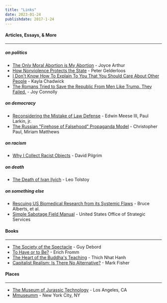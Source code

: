 ```yaml
---
title: "Links"
date: 2023-01-24
publishdate: 2017-1-24
---
```


#### Articles, Essays, & More
<hr class="line2">

##### on politics

- [The Only Moral Abortion is My Abortion](https://joycearthur.com/abortion/the-only-moral-abortion-is-my-abortion/)  - Joyce Arthur
- [How Nonviolence Protects the State](https://theanarchistlibrary.org/library/peter-gelderloos-how-nonviolence-protects-the-state) - Peter Gelderloos
- [I Don't Know How To Explain To You That You Should Care About Other People](https://www.huffpost.com/entry/i-dont-know-how-to-explain-to-you-that-you-should_b_59519811e4b0f078efd98440) - Kayla Chadwick
- [The Romans Tried to Save the Republic From Men Like Trump. They Failed.](https://www.villagevoice.com/2017/01/17/the-romans-tried-to-save-the-republic-from-men-like-trump-they-failed/) - Joy Connolly

##### on democracy

- [Reconsidering the Mistake of Law Defense](https://scholarlycommons.law.northwestern.edu/cgi/viewcontent.cgi?referer=&httpsredir=1&article=7436&context=jclc) - Edwin Meese III, Paul Larkin, jr.
- [The Russian "Firehose of Falsehood" Propaganda Model](https://www.rand.org/pubs/perspectives/PE198.html) - Christopher Paul, Miriam Matthews

##### on racism

- [Why I Collect Racist Objects](https://www.ferris.edu/HTMLS/news/jimcrow/collect.htm) - David Pilgrim

##### on death

- [The Death of Ivan Ilyich](https://web.stanford.edu/~jsabol/existentialism/materials/tolstoy_death_ilyich.pdf) - Leo Tolstoy

##### on something else

- [Rescuing US Biomedical Research from its Systemic Flaws](https://www.ncbi.nlm.nih.gov/pmc/articles/PMC4000813/) - Bruce Alberts, et al.
- [Simple Sabotage Field Manual](https://www.gutenberg.org/cache/epub/26184/pg26184-images.html) - United States Office of Strategic Services

#### Books
<hr class="line2">

- [The Society of the Spectacle](https://files.libcom.org/files/The%20Society%20of%20the%20Spectacle%20Annotated%20Edition.pdf) - Guy Debord
- [To Have or to Be?](https://giuseppecapograssi.files.wordpress.com/2013/08/erich-fromm-to-have-or-to-be-1976.pdf) - Erich Fromm
- [The Heart of the Buddha's Teaching](https://www.dwms.org/uploads/8/7/8/7/87873912/thich_nhat_hanh_-_the_heart_of_buddhas_teaching.pdf) - Thich Nhat Hanh
- [Capitalist Realism: Is There No Alternative?](https://www.dwms.org/uploads/8/7/8/7/87873912/thich_nhat_hanh_-_the_heart_of_buddhas_teaching.pdf) - Mark Fisher

#### Places
<hr class="line2">

- [The Museum of Jurassic Technology](https://www.mjt.org/) - Los Angeles, CA
- [Mmuseumm](https://www.mmuseumm.com/) - New York City, NY

